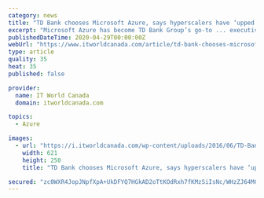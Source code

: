 ```yaml
---
category: news
title: "TD Bank chooses Microsoft Azure, says hyperscalers have ‘upped their game’"
excerpt: "Microsoft Azure has become TD Bank Group’s go-to ... executive vice-president and CIO for TD Bank, tells IT World Canada. TD Bank’s shift to cloud began five years ago, beginning with a ..."
publishedDateTime: 2020-04-29T00:00:00Z
webUrl: "https://www.itworldcanada.com/article/td-bank-chooses-microsoft-azure-says-hyperscalers-have-upped-their-game/417368"
type: article
quality: 35
heat: 35
published: false

provider:
  name: IT World Canada
  domain: itworldcanada.com

topics:
  - Azure

images:
  - url: "https://i.itworldcanada.com/wp-content/uploads/2016/06/TD-Bank.jpg"
    width: 621
    height: 250
    title: "TD Bank chooses Microsoft Azure, says hyperscalers have ‘upped their game’"

secured: "zc0WXR4JopJNpfXpA+UkDFYQ7HGkAD2oTtKOdRxh7fKMzSiIsNc/WHzZJ64MCk8G3vdIp/f81ygemkeJP+f5kHbcoC9VhvHinfy+coqRoLlmTZFStLHRluzPXnJ9Hn7a9bxRQFUjltf0zKVtviEPgDiEtq+QFTriSXdyxIpZsdUwOxD6iOnGrSa75YuYBxYgVhztW6r/t9fkYu/EfyfQj14Oym2jFXXZWejleURVRa8NBRHso9ycgRjpov8YHnGG218xTdx+eQUl9njpxoNO0nX3W5BAainlAHBjL6zdq9GbAy/EF+VIXrGegnFVbA6P;+c/83zkBKjv7EhN/Dfgj+Q=="
---
```


